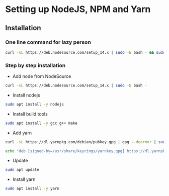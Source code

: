 # Setting up NodeJS, NPM and Yarn

## Installation

### One line command for lazy person

```bash
curl -sL https://deb.nodesource.com/setup_14.x | sudo -E bash - && sudo apt install -y nodejs && sudo apt install -y gcc g++ make && curl -sL https://dl.yarnpkg.com/debian/pubkey.gpg | gpg --dearmor | sudo tee /usr/share/keyrings/yarnkey.gpg >/dev/null && echo "deb [signed-by=/usr/share/keyrings/yarnkey.gpg] https://dl.yarnpkg.com/debian stable main" | sudo tee /etc/apt/sources.list.d/yarn.list && sudo apt update && sudo apt install -y yarn
```

### Step by step installation

 - Add node from NodeSource
```bash
curl -sL https://deb.nodesource.com/setup_14.x | sudo -E bash -
```

 - Install nodejs
```bash
sudo apt install -y nodejs
```

 - Install build tools
```bash
sudo apt install -y gcc g++ make
```

 - Add yarn
```bash
curl -sL https://dl.yarnpkg.com/debian/pubkey.gpg | gpg --dearmor | sudo tee /usr/share/keyrings/yarnkey.gpg >/dev/null
```
```bash
echo "deb [signed-by=/usr/share/keyrings/yarnkey.gpg] https://dl.yarnpkg.com/debian stable main" | sudo tee /etc/apt/sources.list.d/yarn.list
```

 - Update
```bash
sudo apt update
```

 - Install yarn
```bash
sudo apt install -y yarn
```
 

